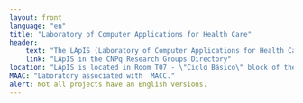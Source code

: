 ```yaml
---
layout: front
language: "en"
title: "Laboratory of Computer Applications for Health Care"
header:
    text: "The LApIS (Laboratory of Computer Applications for Health Care) is a laboratory located at the School of Arts, Sciences and Humanities of the University of São Paulo, whose main objective is to design and develop low cost techniques and tools for but not limited to - health area."
    link: "LApIS in the CNPq Research Groups Directory"
location: "LApIS is located in Room T07 - \"Ciclo Básico\" block of the School of Arts, Sciences and Humanities of the University of São Paulo."
MAAC: "Laboratory associated with  MACC."
alert: Not all projects have an English versions.
---
```

